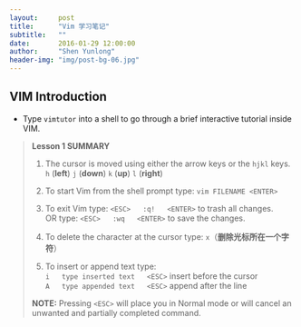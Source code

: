 ```yaml
---
layout:     post
title:      "Vim 学习笔记"
subtitle:   ""
date:       2016-01-29 12:00:00
author:     "Shen Yunlong"
header-img: "img/post-bg-06.jpg"
---
```


## VIM Introduction

- Type `vimtutor` into a shell to go through a brief interactive tutorial inside VIM.


> **Lesson 1 SUMMARY**
>
>  1. The cursor is moved using either the arrow keys or the `hjkl` keys.  
>    `h` (**left**)       `j` (**down**)       `k` (**up**)       `l` (**right**)
>
>  2. To start Vim from the shell prompt type:  `vim FILENAME <ENTER>`
>
>  3. To exit Vim type:     `<ESC>   :q!   <ENTER>`  to trash all changes.  
>    OR type:      `<ESC>   :wq   <ENTER>`  to save the changes.
>
>  4. To delete the character at the cursor type:  `x`（**删除光标所在一个字符**）
>
>  5. To insert or append text type:  
>    `i   type inserted text   <ESC>`         insert before the cursor  
>    `A   type appended text   <ESC>`         append after the line
>
> **NOTE:** Pressing `<ESC>` will place you in Normal mode or will cancel an unwanted and partially completed command.


